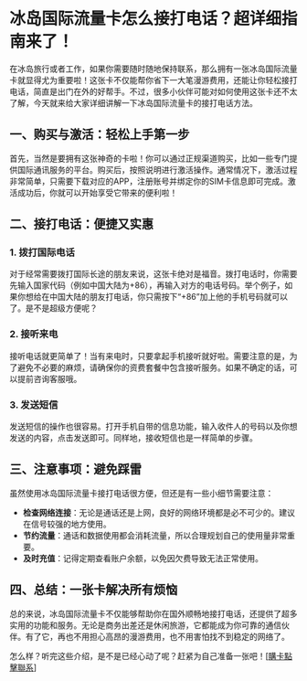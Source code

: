 # 冰岛国际流量卡怎么接打电话？超详细指南来了！

在冰岛旅行或者工作，如果你需要随时随地保持联系，那么拥有一张冰岛国际流量卡就显得尤为重要啦！这张卡不仅能帮你省下一大笔漫游费用，还能让你轻松接打电话，简直是出门在外的好帮手。不过，很多小伙伴可能对如何使用这张卡还不太了解，今天就来给大家详细讲解一下冰岛国际流量卡的接打电话方法。

## 一、购买与激活：轻松上手第一步

首先，当然是要拥有这张神奇的卡啦！你可以通过正规渠道购买，比如一些专门提供国际通讯服务的平台。购买后，按照说明进行激活操作。通常情况下，激活过程非常简单，只需要下载对应的APP，注册账号并绑定你的SIM卡信息即可完成。激活成功后，你就可以开始享受它带来的便利啦！

## 二、接打电话：便捷又实惠

### 1. 拨打国际电话
对于经常需要拨打国际长途的朋友来说，这张卡绝对是福音。拨打电话时，你需要先输入国家代码（例如中国大陆为+86），再输入对方的电话号码。举个例子，如果你想给在中国大陆的朋友打电话，你只需按下“+86”加上他的手机号码就可以了。是不是超级方便呢？

### 2. 接听来电
接听电话就更简单了！当有来电时，只要拿起手机接听就好啦。需要注意的是，为了避免不必要的麻烦，请确保你的资费套餐中包含接听服务。如果不确定的话，可以提前咨询客服哦。

### 3. 发送短信
发送短信的操作也很容易。打开手机自带的信息功能，输入收件人的号码以及你想发送的内容，点击发送即可。同样地，接收短信也是一样简单的步骤。

## 三、注意事项：避免踩雷

虽然使用冰岛国际流量卡接打电话很方便，但还是有一些小细节需要注意：

- **检查网络连接**：无论是通话还是上网，良好的网络环境都是必不可少的。建议在信号较强的地方使用。
- **节约流量**：通话和数据使用都会消耗流量，所以合理规划自己的使用量非常重要。
- **及时充值**：记得定期查看账户余额，以免因欠费导致无法正常使用。

## 四、总结：一张卡解决所有烦恼

总的来说，冰岛国际流量卡不仅能够帮助你在国外顺畅地接打电话，还提供了超多实用的功能和服务。无论是商务出差还是休闲旅游，它都能成为你可靠的通信伙伴。有了它，再也不用担心高昂的漫游费用，也不用害怕找不到稳定的网络了。

怎么样？听完这些介绍，是不是已经心动了呢？赶紧为自己准备一张吧！[[購卡點擊聯系](https://t.me/s/esim1088)]